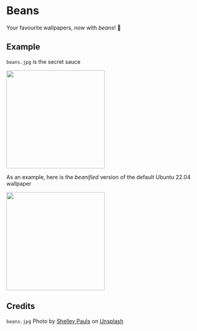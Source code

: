 # Beans

Your favourite wallpapers, now with _beans_! 🥳

## Example

```beans.jpg``` is the secret sauce

<img src="beans.jpg" width="256">

As an example, here is the _beanified_ version of the default Ubuntu 22.04 wallpaper

<img src="wallpapers/ubuntu_22_04.png" width="256">

## Credits

```beans.jpg``` Photo by [Shelley Pauls](https://unsplash.com/photos/t4X660oKiYs) on [Unsplash](https://unsplash.com/)
